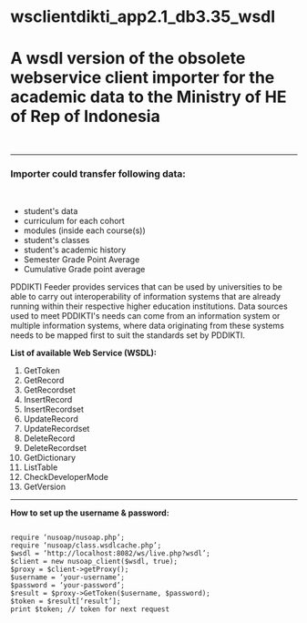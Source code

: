 # wsclientdikti_app2.1_db3.35_wsdl
<h1>A wsdl version of the obsolete webservice client importer for the academic data to the Ministry of HE of Rep of Indonesia</h1> <br/><hr/>

<h3>Importer could transfer following data:</h3><br/>
<ul>
  <li>student's data</li>
  <li>curriculum for each cohort</li>
  <li>modules (inside each course(s)) </li>
  <li>student's classes</li>
  <li>student's academic history</li>
  <li>Semester Grade Point Average</li>
  <li>Cumulative Grade point average</li>
</ul>

<p>
PDDIKTI Feeder provides services that can be used by universities to be able to carry out interoperability of information systems that are already running within their respective higher education institutions. Data sources used to meet PDDIKTI's needs can come from an information system or multiple information systems, where data originating from these systems needs to be mapped first to suit the standards set by PDDIKTI.
</p>

<p>
<b>List of available Web Service (WSDL):</b>
</p>
<ol>
<li>GetToken</li>
<li>GetRecord</li>
<li>GetRecordset</li>
<li>InsertRecord</li>
<li>InsertRecordset</li>
<li>UpdateRecord</li>
<li>UpdateRecordset</li>
<li>DeleteRecord</li>
<li>DeleteRecordset</li>
<li>GetDictionary</li>
<li>ListTable</li>
<li>CheckDeveloperMode</li>
<li>GetVersion</li>
</ol>

<hr/>
<p>
<b>How to set up the username & password:</b>
</p>
<code>
require ‘nusoap/nusoap.php’;
require ‘nusoap/class.wsdlcache.php’;
$wsdl = ‘http://localhost:8082/ws/live.php?wsdl’;
$client = new nusoap_client($wsdl, true);
$proxy = $client->getProxy();
$username = ‘your-username’;
$password = ‘your-password’;
$result = $proxy->GetToken($username, $password);
$token = $result[‘result’];
print $token; // token for next request 
</code>
